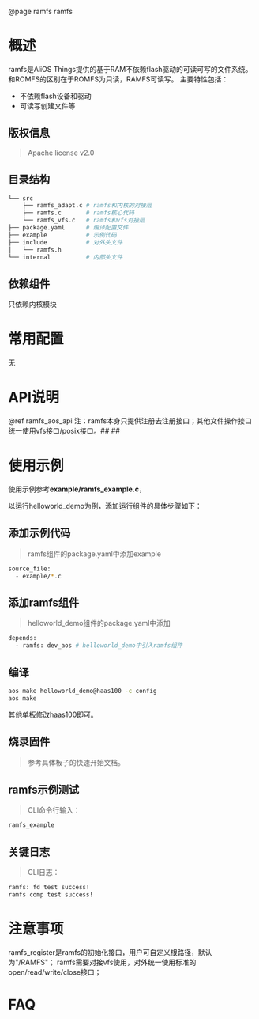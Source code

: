 @page ramfs ramfs

# 概述
ramfs是AliOS Things提供的基于RAM不依赖flash驱动的可读可写的文件系统。和ROMFS的区别在于ROMFS为只读，RAMFS可读写。
主要特性包括：
- 不依赖flash设备和驱动
- 可读写创建文件等

## 版权信息
> Apache license v2.0

## 目录结构
```sh
└── src
    ├── ramfs_adapt.c # ramfs和内核的对接层
    ├── ramfs.c       # ramfs核心代码
    └── ramfs_vfs.c   # ramfs和vfs对接层
├── package.yaml      # 编译配置文件
├── example           # 示例代码
├── include           # 对外头文件
│   └── ramfs.h
└── internal          # 内部头文件
```

## 依赖组件
只依赖内核模块

# 常用配置
无

# API说明
@ref ramfs_aos_api
注：ramfs本身只提供注册去注册接口；其他文件操作接口统一使用vfs接口/posix接口。##  ##

# 使用示例
使用示例参考**example/ramfs_example.c**，

以运行helloworld_demo为例，添加运行组件的具体步骤如下：

## 添加示例代码
> ramfs组件的package.yaml中添加example
```sh
source_file:
  - example/*.c
```
## 添加ramfs组件
> helloworld_demo组件的package.yaml中添加
```sh
depends:
  - ramfs: dev_aos # helloworld_demo中引入ramfs组件
```

## 编译
```sh
aos make helloworld_demo@haas100 -c config
aos make
```
其他单板修改haas100即可。

## 烧录固件
> 参考具体板子的快速开始文档。

## ramfs示例测试
> CLI命令行输入：
```sh
ramfs_example
```

## 关键日志
> CLI日志：
```sh
ramfs: fd test success!
ramfs comp test success!
```

# 注意事项
ramfs_register是ramfs的初始化接口，用户可自定义根路径，默认为"/RAMFS"；
ramfs需要对接vfs使用，对外统一使用标准的open/read/write/close接口；

# FAQ


